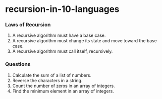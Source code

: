 # recursion-in-10-languages

### Laws of Recursion

1. A recursive algorithm must have a base case.
2. A recursive algorithm must change its state and move toward the base case.
3. A recursive algorithm must call itself, recursively.

### Questions

1. Calculate the sum of a list of numbers.
2. Reverse the characters in a string.
3. Count the number of zeros in an array of integers.
4. Find the minimum element in an array of integers.